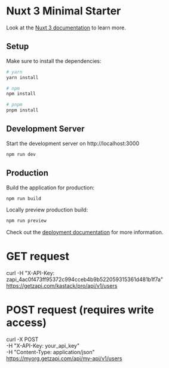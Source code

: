 # Nuxt 3 Minimal Starter

Look at the [Nuxt 3 documentation](https://nuxt.com/docs/getting-started/introduction) to learn more.

## Setup

Make sure to install the dependencies:

```bash
# yarn
yarn install

# npm
npm install

# pnpm
pnpm install
```

## Development Server

Start the development server on http://localhost:3000

```bash
npm run dev
```

## Production

Build the application for production:

```bash
npm run build
```

Locally preview production build:

```bash
npm run preview
```

Check out the [deployment documentation](https://nuxt.com/docs/getting-started/deployment) for more information.



# GET request
curl -H "X-API-Key: zapi_4ac0f473ff95372c994cceb4b9b522059315361d481b1f7a" \
  https://getzapi.com/kastack/pro/api/v1/users

# POST request (requires write access)
curl -X POST \
  -H "X-API-Key: your_api_key" \
  -H "Content-Type: application/json" \
  https://myorg.getzapi.com/api/my-api/v1/users
